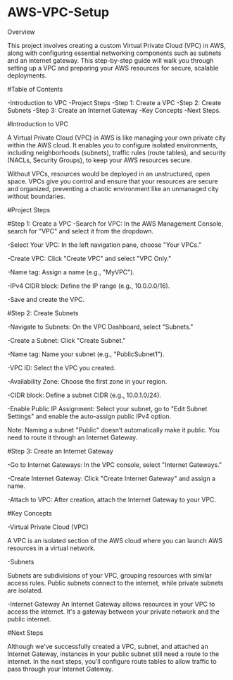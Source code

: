 # AWS-VPC-Setup

Overview

This project involves creating a custom Virtual Private Cloud (VPC) in AWS, along with configuring essential networking components such as subnets and an internet gateway. This step-by-step guide will walk you through setting up a VPC and preparing your AWS resources for secure, scalable deployments.

#Table of Contents

-Introduction to VPC
-Project Steps
-Step 1: Create a VPC
-Step 2: Create Subnets
-Step 3: Create an Internet Gateway
-Key Concepts
-Next Steps.


#Introduction to VPC

A Virtual Private Cloud (VPC) in AWS is like managing your own private city within the AWS cloud. It enables you to configure isolated environments, including neighborhoods (subnets), traffic rules (route tables), and security (NACLs, Security Groups), to keep your AWS resources secure.


Without VPCs, resources would be deployed in an unstructured, open space. VPCs give you control and ensure that your resources are secure and organized, preventing a chaotic environment like an unmanaged city without boundaries.

#Project Steps

#Step 1: Create a VPC
-Search for VPC: In the AWS Management Console, search for "VPC" and select it from the dropdown.

-Select Your VPC: In the left navigation pane, choose "Your VPCs."

-Create VPC: Click "Create VPC" and select "VPC Only."

-Name tag: Assign a name (e.g., "MyVPC").

-IPv4 CIDR block: Define the IP range (e.g., 10.0.0.0/16).

-Save and create the VPC.


#Step 2: Create Subnets

-Navigate to Subnets: On the VPC Dashboard, select "Subnets."

-Create a Subnet: Click "Create Subnet."

-Name tag: Name your subnet (e.g., "PublicSubnet1").

-VPC ID: Select the VPC you created.

-Availability Zone: Choose the first zone in your region.

-CIDR block: Define a subnet CIDR (e.g., 10.0.1.0/24).

-Enable Public IP Assignment: Select your subnet, go to "Edit Subnet Settings" and enable the auto-assign public IPv4 option.

Note: Naming a subnet "Public" doesn’t automatically make it public. You need to route it through an Internet Gateway.


#Step 3: Create an Internet Gateway

-Go to Internet Gateways: In the VPC console, select "Internet Gateways."

-Create Internet Gateway: Click "Create Internet Gateway" and assign a name.

-Attach to VPC: After creation, attach the Internet Gateway to your VPC.



#Key Concepts

-Virtual Private Cloud (VPC)

A VPC is an isolated section of the AWS cloud where you can launch AWS resources in a virtual network.


-Subnets

Subnets are subdivisions of your VPC, grouping resources with similar access rules. Public subnets connect to the internet, while private subnets are isolated.


-Internet Gateway
An Internet Gateway allows resources in your VPC to access the internet. It's a gateway between your private network and the public internet.

#Next Steps

Although we've successfully created a VPC, subnet, and attached an Internet Gateway, instances in your public subnet still need a route to the internet. In the next steps, you'll configure route tables to allow traffic to pass through your Internet Gateway.
